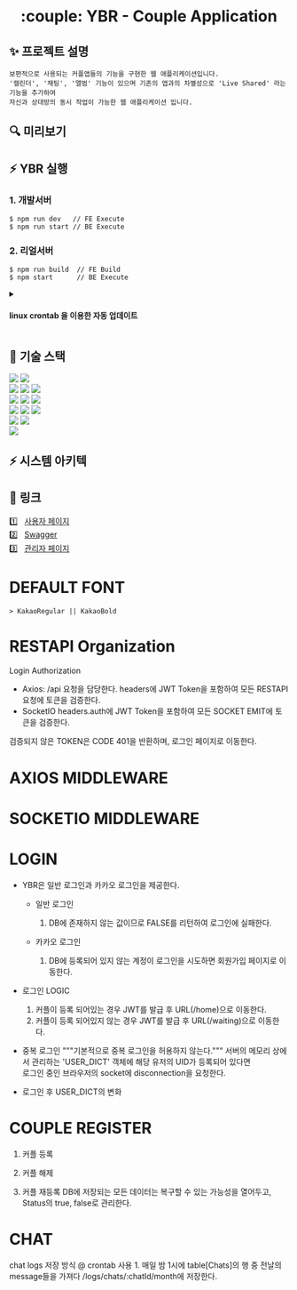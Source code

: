<div align="center">
    <h1> :couple: YBR - Couple Application</h1>
</div>

<div align="left">

## ✨ 프로젝트 설명
```
보편적으로 사용되는 커플앱들의 기능을 구현한 웹 애플리케이션입니다.
'캘린더', '채팅', '앨범' 기능이 있으며 기존의 앱과의 차별성으로 'Live Shared' 라는 기능을 추가하여
자신과 상대방의 동시 작업이 가능한 웹 애플리케이션 입니다.
```

## 🔍 미리보기

## :zap: YBR 실행

### 1. 개발서버 
```
$ npm run dev   // FE Execute
$ npm run start // BE Execute
```
### 2. 리얼서버
```
$ npm run build  // FE Build
$ npm start      // BE Execute
```

<details>
    <summary><h4>linux crontab 을 이용한 자동 업데이트</h4></summary>
    - crontab list
    - code

</details>
    
## :hammer: 기술 스택
    
<img src="https://img.shields.io/badge/Vue-4FC08D?style=for-the-badge&logo=Vue.js&logoColor=white">    
<img src="https://img.shields.io/badge/Quasar-050A14?style=for-the-badge&logo=Quasar&logoColor=white"> 
<br>
<img src="https://img.shields.io/badge/Express-000000?style=for-the-badge&logo=express&logoColor=white">
<img src="https://img.shields.io/badge/SocketIO-010101?style=for-the-badge&logo=socketdotio&logoColor=white"> 
<img src="https://img.shields.io/badge/redis-DC382D?style=for-the-badge&logo=redis&logoColor=white"> 
<br>
<img src="https://img.shields.io/badge/AXIOS-5A29E4?style=for-the-badge&logo=axios&logoColor=white">    
<img src="https://img.shields.io/badge/JWT-000000?style=for-the-badge&logo=&logoColor=white">    
<img src="https://img.shields.io/badge/Toast-000000?style=for-the-badge&logo=&logoColor=white">    
<br>
<img src="https://img.shields.io/badge/MySQL-4479A1?style=for-the-badge&logo=MySQL&logoColor=white">
<img src="https://img.shields.io/badge/Linux-FCC624?style=for-the-badge&logo=linux&logoColor=white"> 
<img src="https://img.shields.io/badge/nginx-009639?style=for-the-badge&logo=nginx&logoColor=white"> 
<br>
<img src="https://img.shields.io/badge/swagger-85EA2D?style=for-the-badge&logo=swagger&logoColor=white">
<img src="https://img.shields.io/badge/github-181717?style=for-the-badge&logo=github&logoColor=white">
<br>
<img src="https://img.shields.io/badge/kakao-FFCD00?style=for-the-badge&logo=kakao&logoColor=white">
</div>


## ⚡ 시스템 아키텍

## :link: 링크
:one: &nbsp; <a href="https://ybr.pritras.com" target="_blank">사용자 페이지</a>
<br>
2️⃣ &nbsp; <a href="https://ybr.pritras.com/api-docs" target="_blank">Swagger</a>
<br>
3️⃣ &nbsp; <a href="https://ybr.pritras.com/admin" target="_blank">관리자 페이지</a>
# DEFAULT FONT
    > KakaoRegular || KakaoBold

# RESTAPI Organization
Login Authorization
- Axios: /api 요청을 담당한다.
    headers에 JWT Token을 포함하여 모든 RESTAPI 요청에 토큰을 검증한다.
- SocketIO
    headers.auth에 JWT Token을 포함하여 모든 SOCKET EMIT에 토큰을 검증한다.

검증되지 않은 TOKEN은 CODE 401을 반환하며, 로그인 페이지로 이동한다.

# AXIOS MIDDLEWARE

# SOCKETIO MIDDLEWARE

# LOGIN 
- YBR은 일반 로그인과 카카오 로그인을 제공한다.
    * 일반 로그인
        1. DB에 존재하지 않는 값이므로 FALSE를 리턴하여 로그인에 실패한다.

    * 카카오 로그인
        1. DB에 등록되어 있지 않는 계정이 로그인을 시도하면 회원가입 페이지로 이동한다.
        

* 로그인 LOGIC
    1. 커플이 등록 되어있는 경우
        JWT를 발급 후 URL(/home)으로 이동한다.
    2. 커플이 등록 되어있지 않는 경우 
        JWT를 발급 후 URL(/waiting)으로 이동한다.
    
* 중복 로그인
    """기본적으로 중복 로그인을 허용하지 않는다."""
    서버의 메모리 상에서 관리하는 'USER_DICT' 객체에 해당 유저의 UID가 등록되어 있다면  
    로그인 중인 브라우저의 socket에 disconnection을 요청한다. 

* 로그인 후 USER_DICT의 변화


# COUPLE REGISTER
1. 커플 등록

2. 커플 해제

3. 커플 재등록
    DB에 저장되는 모든 데이터는 복구할 수 있는 가능성을 열어두고,  Status의 true, false로 관리한다.


    
# CHAT
chat logs 저장 방식
    @ crontab 사용
    1. 매일 밤 1시에 table[Chats]의 행 중 전날의 message들을 가져다 /logs/chats/:chatId/month에 저장한다.
    

